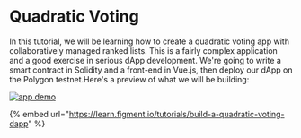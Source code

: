 # Quadratic Voting

In this tutorial, we will be learning how to create a quadratic voting app with collaboratively managed ranked lists. This is a fairly complex application and a good exercise in serious dApp development. We're going to write a smart contract in Solidity and a front-end in Vue.js, then deploy our dApp on the Polygon testnet.Here's a preview of what we will be building:

[![app demo](https://github.com/figment-networks/learn-tutorials/raw/master/assets/quadratic-voting-complete.png)](https://github.com/figment-networks/learn-tutorials/raw/master/assets/quadratic-voting-complete.png)

{% embed url="https://learn.figment.io/tutorials/build-a-quadratic-voting-dapp" %}
